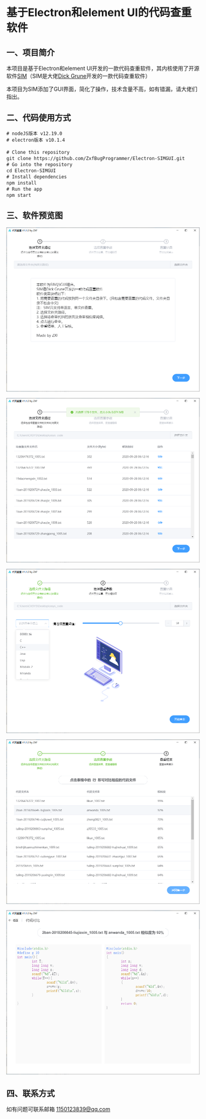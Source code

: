# 基于Electron和element UI的代码查重软件
## 一、项目简介

本项目是基于Electron和element UI开发的一款代码查重软件，其内核使用了开源软件[SIM](https://dickgrune.com/Programs/similarity_tester/)（SIM是大佬[Dick Grune](https://dickgrune.com/)开发的一款代码查重软件）

本项目为SIM添加了GUI界面，简化了操作，技术含量不高，如有错漏，请大佬们指出。

## 二、代码使用方式

```shell
# nodeJS版本 v12.19.0
# electron版本 v10.1.4

# Clone this repository
git clone https://github.com/ZxfBugProgrammer/Electron-SIMGUI.git
# Go into the repository
cd Electron-SIMGUI
# Install dependencies
npm install
# Run the app
npm start
```

## 三、软件预览图

![预览图1](./Preview-Image/1.png)

![预览图2](./Preview-Image/2.png)

![预览图3](./Preview-Image/3.png)

![预览图4](./Preview-Image/4.png)

![预览图5](./Preview-Image/5.png)

## 四、联系方式

如有问题可联系邮箱  1150123839@qq.com